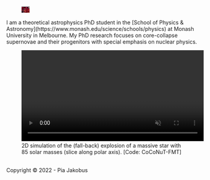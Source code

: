 <figure>
  <img src="/pictures/portrait.jpg" style="width:5%">
</figure>
I am a theoretical astrophysics PhD student in the [School of Physics & Astronomy](https://www.monash.edu/science/schools/physics) at Monash University in Melbourne. My PhD research focuses on core-collapse supernovae and their progenitors with special emphasis on nuclear physics.
<figure>
      <a id="column_density_side">
      <video class="center" src="/videos/explosion.webm" width="480" controls playsinline muted >Sorry, your browser doesn't support embedded videos</video>
      </a>
      <figcaption> 2D simulation of the (fall-back) explosion of a massive star with 85 solar masses (slice along polar axis). [Code: CoCoNuT-FMT] </figcaption>
</figure>
<br> 
<section id="footer">
      <div class="container">
            Copyright &copy; 2022 - Pia Jakobus 
      </div>
</section>
